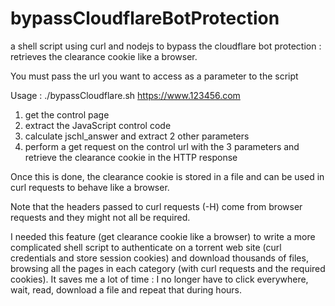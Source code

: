 # bypassCloudflareBotProtection
a shell script using curl and nodejs to bypass the cloudflare bot protection : retrieves the clearance cookie like a browser.

You must pass the url you want to access as a parameter to the script

Usage : ./bypassCloudflare.sh https://www.123456.com

1. get the control page
2. extract the JavaScript control code
3. calculate jschl_answer and extract 2 other parameters
4. perform a get request on the control url with the 3 parameters and retrieve the clearance cookie in the HTTP response

Once this is done, the clearance cookie is stored in a file and can be used in curl requests to behave like a browser.

Note that the headers passed to curl requests (-H) come from browser requests and they might not all be required.

I needed this feature (get clearance cookie like a browser) to write a more complicated shell script to authenticate on a torrent web site (curl credentials and store session cookies) and download thousands of files, browsing all the pages in each category (with curl requests and the required cookies).
It saves me a lot of time : I no longer have to click everywhere, wait, read, download a file and repeat that during hours.

